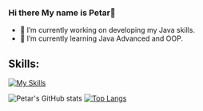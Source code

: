 ### Hi there My name is Petar👋

- 🔭 I’m currently working on developing my Java skills.
- 🌱 I’m currently learning Java Advanced and OOP.
<!--
**PetarGPetrov/PetarGPetrov** is a ✨ _special_ ✨ repository because its `README.md` (this file) appears on your GitHub profile.

Here are some ideas to get you started:

- 🔭 I’m currently working on ...
- 🌱 I’m currently learning ...
- 👯 I’m looking to collaborate on ...
- 🤔 I’m looking for help with ...
- 💬 Ask me about ...
- 📫 How to reach me: ...
- 😄 Pronouns: ...
- ⚡ Fun fact: ...
## [Linkedin:](https://www.linkedin.com/in/petar-petrov-97a64923a/) [![My Skills](https://skillicons.dev/icons?i=linkedin&perline=)](https://skillicons.dev) 
-->





## Skills: 
[![My Skills](https://skillicons.dev/icons?i=java,vscode,idea,github)](https://skillicons.dev)

![Petar's GitHub stats](https://github-readme-stats.vercel.app/api?username=PetarGPetrov&show_icons=true&theme=tokyonight)    [![Top Langs](https://github-readme-stats.vercel.app/api/top-langs/?username=PetarGPetrov&langs_count=8&theme=tokyonight)](https://github.com/PetarGPetrov/github-readme-stats)





